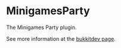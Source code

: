 MinigamesParty
==============

The Minigames Party plugin.


See more information at the [bukkitdev page](http://dev.bukkit.org/bukkit-plugins/minigames-party/).

